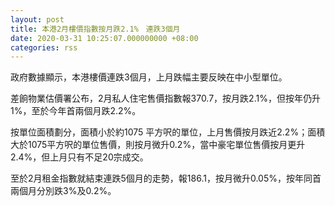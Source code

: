 ```yaml
---
layout: post
title: 本港2月樓價指數按月跌2.1%　連跌3個月
date: 2020-03-31 10:25:07.000000000 +08:00
categories: rss
---
```


政府數據顯示，本港樓價連跌3個月，上月跌幅主要反映在中小型單位。

差餉物業估價署公布，2月私人住宅售價指數報370.7，按月跌2.1%，但按年仍升1%，至於今年首兩個月跌2.2%。

按單位面積劃分，面積小於約1075 平方呎的單位，上月售價按月跌近2.2%；面積大於1075平方呎的單位售價，則按月微升0.2%，當中豪宅單位售價按月更升2.4%，但上月只有不足20宗成交。

至於2月租金指數就結束連跌5個月的走勢，報186.1，按月微升0.05%，按年同首兩個月分別跌3%及0.2%。
